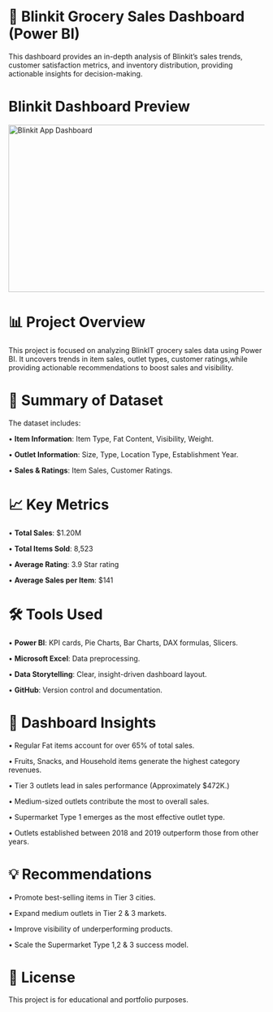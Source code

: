 # 🛒 Blinkit Grocery Sales Dashboard (Power BI)
This dashboard provides an in-depth analysis of Blinkit’s sales trends, customer satisfaction metrics, and inventory distribution, providing actionable insights for decision-making.

# Blinkit Dashboard Preview
<img width="606" height="329" alt="Blinkit App Dashboard" src="https://github.com/user-attachments/assets/e787a91a-6bfd-4bbe-a4fc-f2549775f04b" />

# 📊 Project Overview
This project is focused on analyzing BlinkIT grocery sales data using Power BI. It uncovers trends in item sales, outlet types, customer ratings,while providing actionable recommendations to boost sales and visibility.

# 📁 Summary of Dataset
The dataset includes:

•	**Item Information**: Item Type, Fat Content, Visibility, Weight.

•	**Outlet Information**: Size, Type, Location Type, Establishment Year.

•	**Sales & Ratings**: Item Sales, Customer Ratings.


# 📈 Key Metrics

•	**Total Sales**: $1.20M

•	**Total Items Sold**: 8,523

•	**Average Rating**: 3.9 Star rating

•	**Average Sales per Item**: $141


# 🛠️ Tools Used

•	**Power BI**: KPI cards, Pie Charts, Bar Charts, DAX formulas, Slicers.

•	**Microsoft Excel**: Data preprocessing.

•	**Data Storytelling**: Clear, insight-driven dashboard layout.

•	**GitHub**: Version control and documentation.

# 📌 Dashboard Insights

•	Regular Fat items account for over 65% of total sales.

•	Fruits, Snacks, and Household items generate the highest category revenues.

•	Tier 3 outlets lead in sales performance (Approximately $472K.)

•	Medium-sized outlets contribute the most to overall sales.

•	Supermarket Type 1 emerges as the most effective outlet type.

•	Outlets established between 2018 and 2019 outperform those from other years.

# 💡 Recommendations

•	Promote best-selling items in Tier 3 cities.

•	Expand medium outlets in Tier 2 & 3 markets.

•	Improve visibility of underperforming products.

•	Scale the Supermarket Type 1,2 & 3 success model.

# 📜 License

This project is for educational and portfolio purposes.



